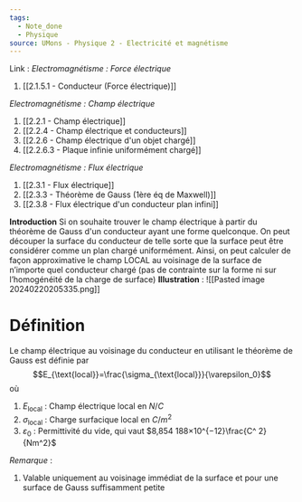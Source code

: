 ```yaml
---
tags:
  - Note_done
  - Physique
source: UMons - Physique 2 - Electricité et magnétisme
---
```


Link :
_Electromagnétisme : Force électrique_
1. [[2.1.5.1 - Conducteur (Force électrique)]]

_Electromagnétisme : Champ électrique_
1. [[2.2.1 - Champ électrique]]
2. [[2.2.4 - Champ électrique et conducteurs]]
3. [[2.2.6 - Champ électrique d'un objet chargé]]
4. [[2.2.6.3 - Plaque infinie uniformément chargé]]

_Electromagnétisme : Flux électrique_
1. [[2.3.1 - Flux électrique]]
2. [[2.3.3 - Théorème de Gauss (1ère éq de Maxwell)]]
3. [[2.3.8 - Flux électrique d'un conducteur plan infini]]

**Introduction**
Si on souhaite trouver le champ électrique à partir du théorème de Gauss d'un conducteur ayant une forme quelconque. On peut découper la surface du conducteur de telle sorte que la surface peut être considérer comme un plan chargé uniformément. Ainsi, on peut calculer de façon approximative le champ LOCAL au voisinage de la surface de n’importe quel conducteur chargé (pas de contrainte sur la forme ni sur l’homogénéité de la charge de surface)
**Illustration** : ![[Pasted image 20240220205335.png]]
# Définition
Le champ électrique au voisinage du conducteur en utilisant le théorème de Gauss est définie par $$E_{\text{local}}=\frac{\sigma_{\text{local}}}{\varepsilon_0}$$ où
1. $E_{\text{local}}$ : Champ électrique local en $N/C$ 
2. $\sigma_{\text{local}}$ : Charge surfacique local en $C/m^2$ 
3. $\varepsilon_0$ : Permittivité du vide, qui vaut $8,854 188×10^{−12}\frac{C^ 2}{Nm^2}$ 

_Remarque_ : 
1. Valable uniquement au voisinage immédiat de la surface et pour une surface de Gauss suffisamment petite

